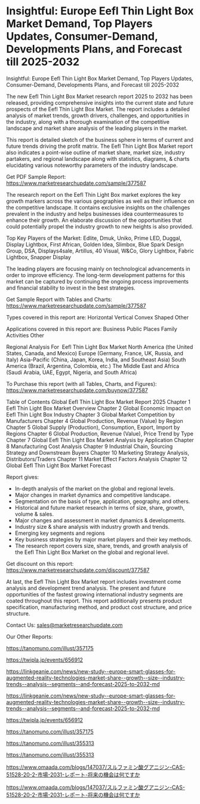 # Insightful: Europe Eefl Thin Light Box Market Demand, Top Players Updates, Consumer-Demand, Developments Plans, and Forecast till 2025-2032

Insightful: Europe Eefl Thin Light Box Market Demand, Top Players Updates, Consumer-Demand, Developments Plans, and Forecast till 2025-2032

The new Eefl Thin Light Box Market research report 2025 to 2032 has been released, providing comprehensive insights into the current state and future prospects of the Eefl Thin Light Box Market. The report includes a detailed analysis of market trends, growth drivers, challenges, and opportunities in the industry, along with a thorough examination of the competitive landscape and market share analysis of the leading players in the market.

This report is detailed sketch of the business sphere in terms of current and future trends driving the profit matrix. The Eefl Thin Light Box Market report also indicates a point-wise outline of market share, market size, industry partakers, and regional landscape along with statistics, diagrams, & charts elucidating various noteworthy parameters of the industry landscape.

Get PDF Sample Report: https://www.marketresearchupdate.com/sample/377587

The research report on the Eefl Thin Light Box market explores the key growth markers across the various geographies as well as their influence on the competitive landscape. It contains exclusive insights on the challenges prevalent in the industry and helps businesses idea countermeasures to enhance their growth. An elaborate discussion of the opportunities that could potentially propel the industry growth to new heights is also provided.

Top Key Players of the Market:
Edlite, Dmuk, Uniko, Prime LED, Duggal, Display Lightbox, First African, Golden Idea, Slimbox, Blue Spark Design Group, DSA, Displays4sale, Artillus, 40 Visual, W&Co, Glory Lightbox, Fabric Lightbox, Snapper Display


The leading players are focusing mainly on technological advancements in order to improve efficiency. The long-term development patterns for this market can be captured by continuing the ongoing process improvements and financial stability to invest in the best strategies.

Get Sample Report with Tables and Charts: https://www.marketresearchupdate.com/sample/377587

Types covered in this report are:
Horizontal
Vertical
Convex Shaped
Other


Applications covered in this report are:
Business
Public Places
Family
Activities
Other


Regional Analysis For  Eefl Thin Light Box Market
North America (the United States, Canada, and Mexico)
Europe (Germany, France, UK, Russia, and Italy)
Asia-Pacific (China, Japan, Korea, India, and Southeast Asia)
South America (Brazil, Argentina, Colombia, etc.)
The Middle East and Africa (Saudi Arabia, UAE, Egypt, Nigeria, and South Africa)

To Purchase this report (with all Tables, Charts, and Figures): https://www.marketresearchupdate.com/buynow/377587

Table of Contents
Global Eefl Thin Light Box Market Report 2025
Chapter 1 Eefl Thin Light Box Market Overview
Chapter 2 Global Economic Impact on Eefl Thin Light Box Industry
Chapter 3 Global Market Competition by Manufacturers
Chapter 4 Global Production, Revenue (Value) by Region
Chapter 5 Global Supply (Production), Consumption, Export, Import by Regions
Chapter 6 Global Production, Revenue (Value), Price Trend by Type
Chapter 7 Global Eefl Thin Light Box Market Analysis by Application
Chapter 8 Manufacturing Cost Analysis
Chapter 9 Industrial Chain, Sourcing Strategy and Downstream Buyers
Chapter 10 Marketing Strategy Analysis, Distributors/Traders
Chapter 11 Market Effect Factors Analysis
Chapter 12 Global Eefl Thin Light Box Market Forecast

Report gives:

- In-depth analysis of the market on the global and regional levels.
- Major changes in market dynamics and competitive landscape.
- Segmentation on the basis of type, application, geography, and others.
- Historical and future market research in terms of size, share, growth, volume & sales.
- Major changes and assessment in market dynamics & developments.
- Industry size & share analysis with industry growth and trends.
- Emerging key segments and regions
- Key business strategies by major market players and their key methods.
- The research report covers size, share, trends, and growth analysis of the Eefl Thin Light Box Market on the global and regional level.

Get discount on this report: https://www.marketresearchupdate.com/discount/377587

At last, the Eefl Thin Light Box Market report includes investment come analysis and development trend analysis. The present and future opportunities of the fastest growing international industry segments are coated throughout this report. This report additionally presents product specification, manufacturing method, and product cost structure, and price structure.

Contact Us:
sales@marketresearchupdate.com

Our Other Reports:

https://tanomuno.com/illust/357175

https://twipla.jp/events/656912

https://linkgeanie.com/news/new-study--europe-smart-glasses-for-augmented-reality-technologies-market-share--growth--size--industry-trends--analysis--segments--and-forecast-2025-to-2032-md

https://linkgeanie.com/news/new-study--europe-smart-glasses-for-augmented-reality-technologies-market-share--growth--size--industry-trends--analysis--segments--and-forecast-2025-to-2032-md

https://twipla.jp/events/656912

https://tanomuno.com/illust/357175

https://tanomuno.com/illust/355313

https://tanomuno.com/illust/355313

https://www.omaada.com/blogs/147037/スルファミン酸グアニジン-CAS-51528-20-2-市場-2031-レポート-将来の機会は何ですか

https://www.omaada.com/blogs/147037/スルファミン酸グアニジン-CAS-51528-20-2-市場-2031-レポート-将来の機会は何ですか
